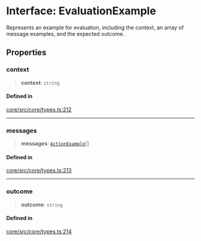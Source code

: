 # Interface: EvaluationExample

Represents an example for evaluation, including the context, an array of message examples, and the expected outcome.

## Properties

### context

> **context**: `string`

#### Defined in

[core/src/core/types.ts:212](https://github.com/ai16z/eliza/blob/c96957e5a5d17e343b499dd4d46ce403856ac5bc/core/src/core/types.ts#L212)

***

### messages

> **messages**: [`ActionExample`](ActionExample.md)[]

#### Defined in

[core/src/core/types.ts:213](https://github.com/ai16z/eliza/blob/c96957e5a5d17e343b499dd4d46ce403856ac5bc/core/src/core/types.ts#L213)

***

### outcome

> **outcome**: `string`

#### Defined in

[core/src/core/types.ts:214](https://github.com/ai16z/eliza/blob/c96957e5a5d17e343b499dd4d46ce403856ac5bc/core/src/core/types.ts#L214)

